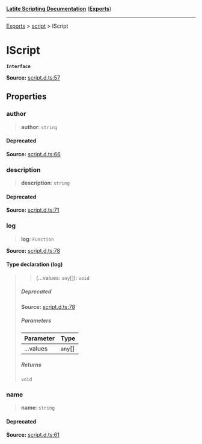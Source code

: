 [**Latite Scripting Documentation**](../../README.md) ([**Exports**](../../exports.md))

---

[Exports](../../exports.md) > [script](../index.md) > IScript

# IScript

**`Interface`**

**Source:** [script.d.ts:57](https://github.com/LatiteScripting/latitescripting.github.io/blob/d29f363/definitions/script.d.ts#L57)

## Properties

### author

> **author**: `string`

#### Deprecated

**Source:** [script.d.ts:66](https://github.com/LatiteScripting/latitescripting.github.io/blob/d29f363/definitions/script.d.ts#L66)

### description

> **description**: `string`

#### Deprecated

**Source:** [script.d.ts:71](https://github.com/LatiteScripting/latitescripting.github.io/blob/d29f363/definitions/script.d.ts#L71)

### log

> **log**: `Function`

**Source:** [script.d.ts:78](https://github.com/LatiteScripting/latitescripting.github.io/blob/d29f363/definitions/script.d.ts#L78)

#### Type declaration (log)

> > (...values: `any`[]): `void`
>
> ##### Deprecated
>
> **Source:** [script.d.ts:78](https://github.com/LatiteScripting/latitescripting.github.io/blob/d29f363/definitions/script.d.ts#L78)
>
> ##### Parameters
>
> | Parameter | Type    |
> | :-------- | :------ |
> | ...values | `any`[] |
>
> ##### Returns
>
> `void`

### name

> **name**: `string`

#### Deprecated

**Source:** [script.d.ts:61](https://github.com/LatiteScripting/latitescripting.github.io/blob/d29f363/definitions/script.d.ts#L61)
